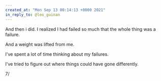 ```yaml
---
created_at: "Mon Sep 13 00:14:13 +0000 2021"
in_reply_to: @leo_guinan
---
```


And then i did. I realized I had failed so much that the whole thing was a failure. 

And a weight was lifted from me. 

I've spent a lot of time thinking about my failures. 

I've tried to figure out where things could have gone differently. 

7/